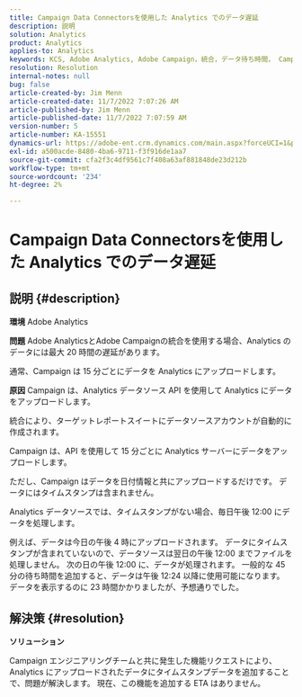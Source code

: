 ```yaml
---
title: Campaign Data Connectorsを使用した Analytics でのデータ遅延
description: 説明
solution: Analytics
product: Analytics
applies-to: Analytics
keywords: KCS, Adobe Analytics, Adobe Campaign，統合，データ待ち時間， Campaign Data Connectors，タイムスタンプ，タイムスタンプ
resolution: Resolution
internal-notes: null
bug: false
article-created-by: Jim Menn
article-created-date: 11/7/2022 7:07:26 AM
article-published-by: Jim Menn
article-published-date: 11/7/2022 7:07:59 AM
version-number: 5
article-number: KA-15551
dynamics-url: https://adobe-ent.crm.dynamics.com/main.aspx?forceUCI=1&pagetype=entityrecord&etn=knowledgearticle&id=a15466d0-6a5e-ed11-9561-6045bd0065f9
exl-id: a500acde-8480-4ba6-9711-f3f916de1aa7
source-git-commit: cfa2f3c4df9561c7f408a63af881848de23d212b
workflow-type: tm+mt
source-wordcount: '234'
ht-degree: 2%

---
```


# Campaign Data Connectorsを使用した Analytics でのデータ遅延

## 説明 {#description}


<b>環境</b>
Adobe Analytics

<b>問題</b>
Adobe AnalyticsとAdobe Campaignの統合を使用する場合、Analytics のデータには最大 20 時間の遅延があります。

通常、Campaign は 15 分ごとにデータを Analytics にアップロードします。

<b>原因</b>
Campaign は、Analytics データソース API を使用して Analytics にデータをアップロードします。

統合により、ターゲットレポートスイートにデータソースアカウントが自動的に作成されます。

Campaign は、API を使用して 15 分ごとに Analytics サーバーにデータをアップロードします。

ただし、Campaign はデータを日付情報と共にアップロードするだけです。 データにはタイムスタンプは含まれません。

Analytics データソースでは、タイムスタンプがない場合、毎日午後 12:00 にデータを処理します。

例えば、データは今日の午後 4 時にアップロードされます。 データにタイムスタンプが含まれていないので、データソースは翌日の午後 12:00 までファイルを処理しません。 次の日の午後 12:00 に、データが処理されます。 一般的な 45 分の待ち時間を追加すると、データは午後 12:24 以降に使用可能になります。 データを表示するのに 23 時間かかりましたが、予想通りでした。


## 解決策 {#resolution}


<b>ソリューション</b>

Campaign エンジニアリングチームと共に発生した機能リクエストにより、Analytics にアップロードされたデータにタイムスタンプデータを追加することで、問題が解決します。 現在、この機能を追加する ETA はありません。
